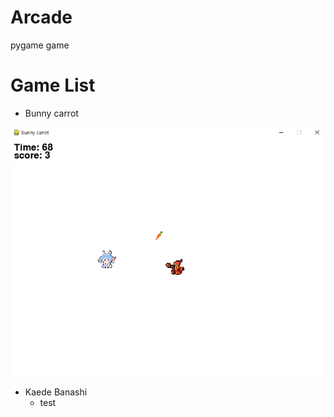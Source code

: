 # Arcade
pygame game

# Game List
- Bunny carrot

![bunnyCarrot](./bunnyCarrot/img/bunnyCarrotPlayImg.png)

- Kaede Banashi
    - test